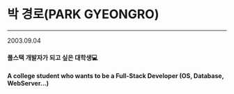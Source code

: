 # 박 경로(PARK GYEONGRO)
---
2003.09.04
#### 풀스택 개발자가 되고 싶은 대학생:computer:
#### A college student who wants to be a Full-Stack Developer (OS, Database, WebServer...)

<!---
PARKGYEONGRO/PARKGYEONGRO is a ✨ special ✨ repository because its `README.md` (this file) appears on your GitHub profile.
You can click the Preview link to take a look at your changes.
--->
